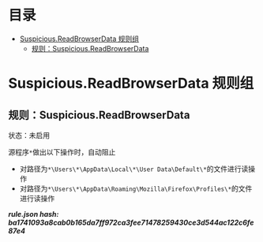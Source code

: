 



目录
==

* [Suspicious.ReadBrowserData 规则组](#suspiciousreadbrowserdata-)
	* [规则：Suspicious.ReadBrowserData](#suspiciousreadbrowserdata)

# Suspicious.ReadBrowserData 规则组

## 规则：Suspicious.ReadBrowserData
  
状态：未启用

源程序`*`做出以下操作时，自动阻止
- 对路径为`*\Users\*\AppData\Local\*\User Data\Default\*`的文件进行读操作
- 对路径为`*\Users\*\AppData\Roaming\Mozilla\Firefox\Profiles\*`的文件进行读操作
  
***rule.json hash: ba1741093a8cab0b165da7ff972ca3fee71478259430ce3d544ac122c6fe87e4***